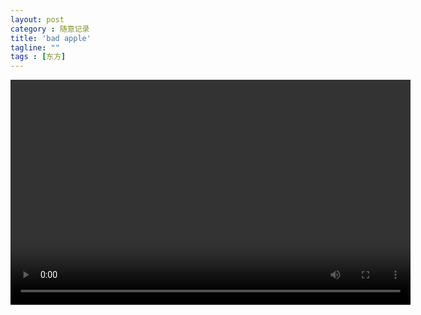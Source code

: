 ```yaml
---
layout: post
category : 随意记录
title: 'bad apple'
tagline: ""
tags : [东方]
---
```


<div class="blog-center">
<video id="sampleMovie" width="640" height="360" preload="" controls="">
	<source src="/images/badapple.mov" />
</video>
</div>